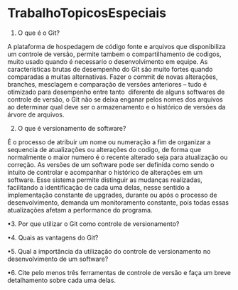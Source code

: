 # TrabalhoTopicosEspeciais

1. O que é o Git?

A plataforma de hospedagem de código fonte e arquivos que disponibiliza um controle de versão, permite tambem o 
compartilhamento de codigos, muito usado quando é necessario o desenvolvimento em equipe. As características 
brutas de desempenho do Git são muito fortes quando comparadas a muitas alternativas. Fazer o commit de novas 
alterações, branches, mesclagem e comparação de versões anteriores – tudo é otimizado para desempenho entre tanto
 diferente de alguns softwares de controle de versão, o Git não se deixa enganar pelos nomes dos arquivos ao determinar
 qual deve ser o armazenamento e o histórico de versões da árvore de arquivos.

2. O que é versionamento de software?

É o processo de atribuir um nome ou numeração a fim de organizar a sequencia de atualizações  ou alterações do codigo,
 de forma que normalmente o maior numero é o recente alterado seja para atualização ou correção. As versões de um 
software pode ser definida como sendo o intuito de controlar e acompanhar o histórico de alterações em um software.
 Esse sistema permite distinguir as mudanças realizadas, facilitando a identificação de cada uma delas, nesse sentido
 a implementação constante de upgrades, durante ou após o processo de desenvolvimento, demanda um monitoramento constante, 
pois todas essas atualizações afetam a performance do programa.

•3. Por que utilizar o Git como controle de versionamento?

•4. Quais as vantagens do Git? 

•5. Qual a importância da utilização do controle de versionamento no desenvolvimento de um software?

•6. Cite pelo menos três ferramentas de controle de versão e faça um breve detalhamento sobre cada uma delas.